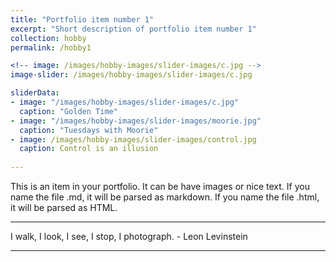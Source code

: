 ```yaml
---
title: "Portfolio item number 1"
excerpt: "Short description of portfolio item number 1"
collection: hobby
permalink: /hobby1

<!-- image: /images/hobby-images/slider-images/c.jpg -->
image-slider: /images/hobby-images/slider-images/c.jpg

sliderData:
- image: "/images/hobby-images/slider-images/c.jpg"
  caption: "Golden Time"
- image: "/images/hobby-images/slider-images/moorie.jpg"
  caption: "Tuesdays with Moorie"
- image: /images/hobby-images/slider-images/control.jpg
  caption: Control is an illusion
  
---
```


This is an item in your portfolio. It can be have images or nice text. If you name the file .md, it will be parsed as markdown. If you name the file .html, it will be parsed as HTML.

---
<!-- Your first 1,000 photographs are your worst. -Henri Cartier-Bressom -->
I walk, I look, I see, I stop, I photograph. - Leon Levinstein

---
